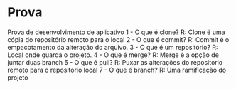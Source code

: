 # Prova
 Prova de desenvolvimento de aplicativo
 1 - O que é clone?
  R: Clone é uma cópia do repositório remoto para o local
 2 - O que é commit?
 R: Commit é o empacotamento da alteração do arquivo.
 3 - O que é um repositório?
 R: Local onde guarda o projeto.
 4 - O que é merge?
 R: Merge é a opção de juntar duas branch
 5 - O que é pull?
 R: Puxar as alterações do repositorio remoto para o repositorio local
 7 - O que é branch?
 R: Uma ramificação do projeto
